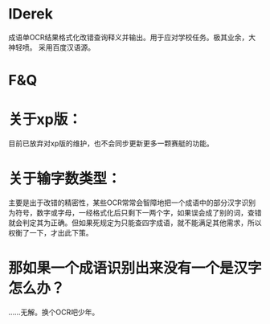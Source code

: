 # IDerek
成语单OCR结果格式化改错查询释义并输出。用于应对学校任务。极其业余，大神轻喷。
采用百度汉语源。
# F&Q
# 关于xp版：
目前已放弃对xp版的维护，也不会同步更新更多一颗赛艇的功能。
# 关于输字数类型：
主要是出于改错的精密性，某些OCR常常会智障地把一个成语中的部分汉字识别为符号，数字或字母，一经格式化后只剩下一两个字，如果误会成了别的词，查错就会判定其为正确。但如果死规定为只能查四字成语，就不能满足其他需求，所以权衡了一下，才出此下策。
# 那如果一个成语识别出来没有一个是汉字怎么办？
……无解。换个OCR吧少年。
